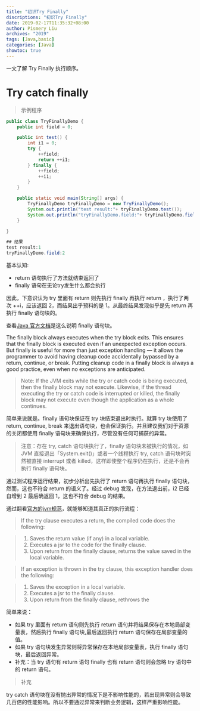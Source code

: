 ```yaml
---
title: "初识Try Finally"
discriptions: "初识Try Finally"
date: 2019-02-17T11:35:32+08:00
author: Pismery Liu
archives: "2019"
tags: [Java,basic]
categories: [Java]
showtoc: true
---
```


一文了解 Try Finally 执行顺序。

<!--more-->

# Try catch finally

> 示例程序

```Java
public class TryFinallyDemo {
    public int field = 0;

    public int test() {
        int i1 = 0;
        try {
            ++field;
            return ++i1;
        } finally {
            ++field;
            ++i1;
        }
    }

    public static void main(String[] args) {
        TryFinallyDemo tryFinallyDemo = new TryFinallyDemo();
        System.out.println("test result:"+ tryFinallyDemo.test());
        System.out.println("tryFinallyDemo.field:"+ tryFinallyDemo.field);
    }

}

## 结果
test result:1
tryFinallyDemo.field:2
```

基本认知: 

- return 语句执行了方法就结束返回了
- finally 语句在无论try发生什么都会执行

因此，下意识认为 try 里面有 return 则先执行 finally 再执行 return ，执行了两次 ++i，应该返回 2，而结果出乎预料的是 1。从最终结果发现似乎是先 return 再执行 finally 语句块的。

查看[Java 官方文档](https://docs.oracle.com/javase/tutorial/essential/exceptions/finally.html)是这么说明 finally 语句块。

The finally block always executes when the try block exits. This ensures that the finally block is executed even if an unexpected exception occurs. But finally is useful for more than just exception handling — it allows the programmer to avoid having cleanup code accidentally bypassed by a return, continue, or break. Putting cleanup code in a finally block is always a good practice, even when no exceptions are anticipated.

> Note: If the JVM exits while the try or catch code is being executed, then the finally block may not execute. Likewise, if the thread executing the try or catch code is interrupted or killed, the finally block may not execute even though the application as a whole continues.

简单来说就是。finally 语句块保证在 try 块结束退出时执行。就算 try 块使用了 return, continue, break 来退出语句块，也会保证执行。并且建议我们对于资源的关闭都使用 finally 语句块来确保执行，尽管没有任何可捕获的异常。

> 注意：存在 try, catch 语句块执行了，finally 语句块未被执行的情况，如 JVM 直接退出「System.exit()」或者一个线程执行 try, catch 语句块时突然被直接 interrupt 或者 killed，这样即使整个程序仍在执行，还是不会再执行 finally 语句块。

通过测试程序运行结果，初步分析出先执行了 return 语句再执行 finally 语句块，然而，这也不符合 return 的语义了。经过 debug 发现，在方法退出前，i2 已经自增到 2 最后确返回 1，这也不符合 debug 的结果。

通过翻看[官方的jvm规范](https://docs.oracle.com/javase/specs/jvms/se7/html/jvms-4.html#jvms-4.10.2.5)，就能够知道其真正的执行流程：

> If the try clause executes a return, the compiled code does the following:

> 1. Saves the return value (if any) in a local variable.
> 2. Executes a jsr to the code for the finally clause.
> 3. Upon return from the finally clause, returns the value saved in the local variable.

> If an exception is thrown in the try clause, this exception handler does the following:

> 1. Saves the exception in a local variable.
> 2. Executes a jsr to the finally clause.
> 3. Upon return from the finally clause, rethrows the 


简单来说：

- 如果 try 里面有 return 语句则先执行 return 语句并将结果保存在本地局部变量表，然后执行 finally 语句块,最后返回执行 return 语句保存在局部变量的值。
- 如果 try 语句块发生异常则将异常保存在本地局部变量表，执行 finally 语句块，最后返回异常。
- 补充：当 try 语句有 return 语句 finally 也有 return 语句则会忽略 try 语句中的 return 语句。

> 补充

try catch 语句块在没有抛出异常的情况下是不影响性能的，若出现异常则会导致几百倍的性能影响。所以不要通过异常来判断业务逻辑，这样严重影响性能。